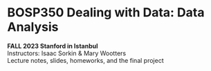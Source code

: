 # BOSP350 Dealing with Data: Data Analysis 
**FALL 2023 Stanford in Istanbul** <br>
Instructors: Isaac Sorkin & Mary Wootters <br>
Lecture notes, slides, homeworks, and the final project
